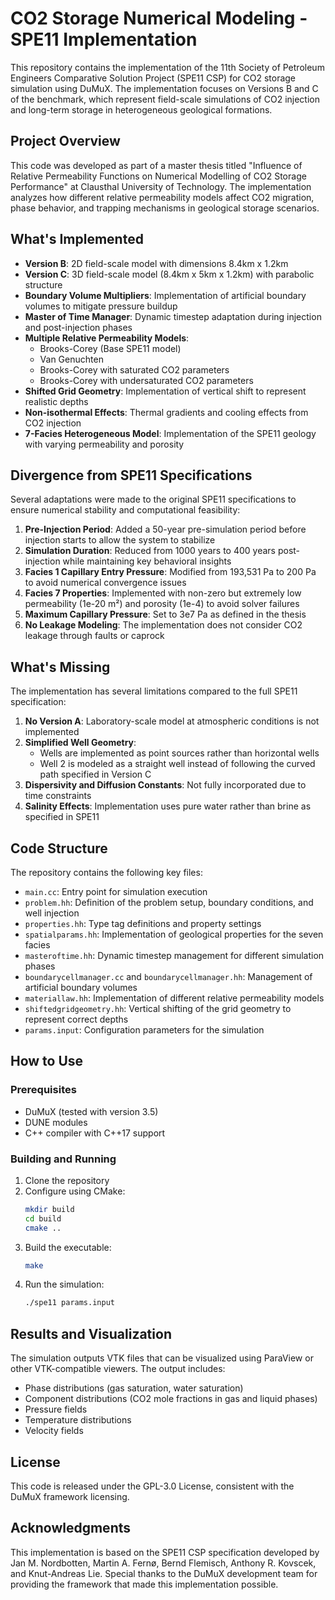 # CO2 Storage Numerical Modeling - SPE11 Implementation

This repository contains the implementation of the 11th Society of Petroleum Engineers Comparative Solution Project (SPE11 CSP) for CO2 storage simulation using DuMuX. The implementation focuses on Versions B and C of the benchmark, which represent field-scale simulations of CO2 injection and long-term storage in heterogeneous geological formations.

## Project Overview

This code was developed as part of a master thesis titled "Influence of Relative Permeability Functions on Numerical Modelling of CO2 Storage Performance" at Clausthal University of Technology. The implementation analyzes how different relative permeability models affect CO2 migration, phase behavior, and trapping mechanisms in geological storage scenarios.

## What's Implemented

- **Version B**: 2D field-scale model with dimensions 8.4km x 1.2km
- **Version C**: 3D field-scale model (8.4km x 5km x 1.2km) with parabolic structure
- **Boundary Volume Multipliers**: Implementation of artificial boundary volumes to mitigate pressure buildup
- **Master of Time Manager**: Dynamic timestep adaptation during injection and post-injection phases
- **Multiple Relative Permeability Models**:
  - Brooks-Corey (Base SPE11 model)
  - Van Genuchten
  - Brooks-Corey with saturated CO2 parameters
  - Brooks-Corey with undersaturated CO2 parameters
- **Shifted Grid Geometry**: Implementation of vertical shift to represent realistic depths
- **Non-isothermal Effects**: Thermal gradients and cooling effects from CO2 injection
- **7-Facies Heterogeneous Model**: Implementation of the SPE11 geology with varying permeability and porosity

## Divergence from SPE11 Specifications

Several adaptations were made to the original SPE11 specifications to ensure numerical stability and computational feasibility:

1. **Pre-Injection Period**: Added a 50-year pre-simulation period before injection starts to allow the system to stabilize
2. **Simulation Duration**: Reduced from 1000 years to 400 years post-injection while maintaining key behavioral insights
3. **Facies 1 Capillary Entry Pressure**: Modified from 193,531 Pa to 200 Pa to avoid numerical convergence issues
4. **Facies 7 Properties**: Implemented with non-zero but extremely low permeability (1e-20 m²) and porosity (1e-4) to avoid solver failures
5. **Maximum Capillary Pressure**: Set to 3e7 Pa as defined in the thesis
6. **No Leakage Modeling**: The implementation does not consider CO2 leakage through faults or caprock

## What's Missing

The implementation has several limitations compared to the full SPE11 specification:

1. **No Version A**: Laboratory-scale model at atmospheric conditions is not implemented
2. **Simplified Well Geometry**: 
   - Wells are implemented as point sources rather than horizontal wells
   - Well 2 is modeled as a straight well instead of following the curved path specified in Version C
3. **Dispersivity and Diffusion Constants**: Not fully incorporated due to time constraints
4. **Salinity Effects**: Implementation uses pure water rather than brine as specified in SPE11

## Code Structure

The repository contains the following key files:

- `main.cc`: Entry point for simulation execution
- `problem.hh`: Definition of the problem setup, boundary conditions, and well injection 
- `properties.hh`: Type tag definitions and property settings
- `spatialparams.hh`: Implementation of geological properties for the seven facies
- `masteroftime.hh`: Dynamic timestep management for different simulation phases
- `boundarycellmanager.cc` and `boundarycellmanager.hh`: Management of artificial boundary volumes
- `materiallaw.hh`: Implementation of different relative permeability models
- `shiftedgridgeometry.hh`: Vertical shifting of the grid geometry to represent correct depths
- `params.input`: Configuration parameters for the simulation

## How to Use

### Prerequisites

- DuMuX (tested with version 3.5)
- DUNE modules
- C++ compiler with C++17 support

### Building and Running

1. Clone the repository
2. Configure using CMake:
   ```bash
   mkdir build
   cd build
   cmake ..
   ```
3. Build the executable:
   ```bash
   make
   ```
4. Run the simulation:
   ```bash
   ./spe11 params.input
   ```

## Results and Visualization

The simulation outputs VTK files that can be visualized using ParaView or other VTK-compatible viewers. The output includes:

- Phase distributions (gas saturation, water saturation)
- Component distributions (CO2 mole fractions in gas and liquid phases)
- Pressure fields
- Temperature distributions
- Velocity fields

## License

This code is released under the GPL-3.0 License, consistent with the DuMuX framework licensing.

## Acknowledgments

This implementation is based on the SPE11 CSP specification developed by Jan M. Nordbotten, Martin A. Fernø, Bernd Flemisch, Anthony R. Kovscek, and Knut-Andreas Lie. Special thanks to the DuMuX development team for providing the framework that made this implementation possible.

